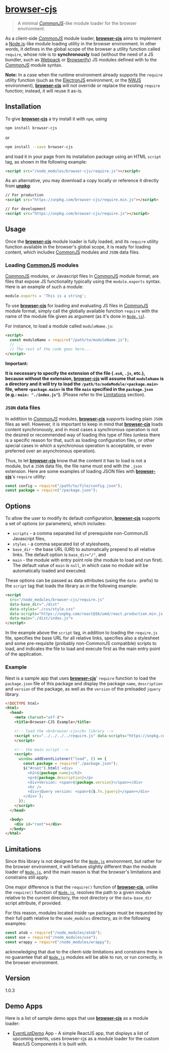 # [browser-cjs](#browser-cjs)

> A minimal [*CommonJS*](http://eng.wealthfront.com/2015/06/16/an-introduction-to-commonjs/)-like module loader for the browser environment.

As a client-side [*CommonJS*](http://eng.wealthfront.com/2015/06/16/an-introduction-to-commonjs/) module loader, **[browser-cjs](#browser-cjs)** aims to implement a [Node.js](https://nodejs.org/)-like module loading utility in the browser environment. In other words, it defines in the global scope of the browser a utility function called `require`, whose role is to **synchronously** load (without the need of a JS bundler, such as [Webpack](http://webpack.github.io/) or [Browserify](http://browserify.org/)) JS modules defined with to the [*CommonJS*](http://eng.wealthfront.com/2015/06/16/an-introduction-to-commonjs/) module syntax.

**Note:**
In a case when the runtime environment already supports the `require` utility function (such as the [ElectronJS](https://electronjs.org) environment, or the [NWJS](https://nwjs.io/) environment), **[browser-cjs](#browser-cjs)** will not override or replace the existing `require` function; instead, it will reuse it as-is.

## Installation

To give **[browser-cjs](#browser-cjs)** a try install it with `npm`, using

```sh
npm install browser-cjs
```

or

```sh
npm install --save browser-cjs
```

and load it in your page from its installation package using an HTML `script` tag, as shown in the following example:

```html
<script src="/node_modules/browser-cjs/require.js"></script>
```

As an alternative, you may download a copy locally or reference it directly from [**unpkg**](`https://unpkg.com/browser-cjs/require.js`):

```html
// For production
<script src="https://unpkg.com/browser-cjs/require.min.js"></script>

// For development
<script src="https://unpkg.com/browser-cjs/require.js"></script>
```

## Usage

Once the **[browser-cjs](#browser-cjs)** module loader is fully loaded, and its `require` utility function available in the browser's global scope, it is ready for loading content, which includes [CommonJS](http://eng.wealthfront.com/2015/06/16/an-introduction-to-commonjs/) modules and `JSON` data files.

### Loading [CommonJS](http://eng.wealthfront.com/2015/06/16/an-introduction-to-commonjs/) modules

[CommonJS](http://eng.wealthfront.com/2015/06/16/an-introduction-to-commonjs/) modules, or Javascript files in [CommonJS](http://eng.wealthfront.com/2015/06/16/an-introduction-to-commonjs/) module format, are files that expose JS functionality typically using the `module.exports` syntax. Here is an example of such a module:

```js
module.exports = 'This is a string';
```

To use **[browser-cjs](#browser-cjs)** for loading and evaluating JS files in [CommonJS](http://eng.wealthfront.com/2015/06/16/an-introduction-to-commonjs/) module format, simply call the globally available function `require` with the name of the module file given as argument (as it's done in [`Node.js`](https://nodejs.org/)).

For instance, to load a module called `moduleName.js`:

```html
<script>
  const moduleName = require("/path/to/moduleName.js");
  // ...
  // The rest of the code goes here...
</script>
```

**Important:**

**It is necessary to specify the extension of the file (`.es6`, `.js`, etc.), because without the extension, **[browser-cjs](#browser-cjs)** will assume that `moduleName` is a directory and it will try to load the `/path/to/nodeModule/<package.main>` file, where `<package.main>` is the file `main` specified in the `package.json` (e.g.: `main: "./index.js"`).** (Please refer to the [Limitations](#limitations) section).

### `JSON` data files

In addition to [*CommonJS*](http://eng.wealthfront.com/2015/06/16/an-introduction-to-commonjs/) modules, **[browser-cjs](#browser-cjs)** supports loading plain `JSON` files as well. However, it is important to keep in mind that **[browser-cjs](#browser-cjs)** loads content synchronously, and in most cases a synchronous operation is not the desired or recommended way of loading this type of files (unless there is a specific reason for that, such as loading configuration files, or other special cases in which a synchronous operation is acceptable, or even preferred over an asynchronous operation).

Thus, to let **[browser-cjs](#browser-cjs)** know that the content it has to load is not a module, but a `JSON` data file, the file name must end with the `.json` extension. Here are some examples of loading JSON files with **[browser-cjs](#browser-cjs)**'s `require` utility:

```js
const config = require("/path/to/file/config.json");
const package = require("/package.json");
```

## Options

To allow the user to modify its default configuration, **[browser-cjs](#browser-cjs)** supports a set of options (or parameters), which includes:

* `scripts` - a comma separated list of prerequisite non-CommonJS Javascript files,
* `styles` - a comma separated list of stylesheets,
* `base_dir` - the base URL (URI) to automatically prepend to all relative links. The default option is `base_dir="/"`, and
* `main` - the module with entry point role (the module to load and run first). The default value of `main` is `null`, in which case no module will be automatically loaded and executed.

These options can be passed as data attributes (using the `data-` prefix) to the `script` tag that loads the library as in the following example:

```html
<script
  src="/node_modules/browser-cjs/require.js"
  data-base_dir="./dist"
  data-styles="./css/style.css"
  data-scripts="https://unpkg.com/react@16/umd/react.production.min.js, https://unpkg.com/react-dom@16/umd/react-dom.production.min.js, https://unpkg.com/prop-types@15.6/prop-types.min.js"
  data-main="./dist/index.js">
</script>
```

In the example above the `script` tag, in addition to loading the `require.js` file, specifies the base URL for all relative links, specifies also a stylesheet and some pre-requisite (probably non-CommonJS compatible) scripts to load, and indicates the file to load and execute first as the main entry point of the application.

### Example

Next is a sample app that uses **[browser-cjs](#browser-cjs)**' `require` function to load the `package.json` file of this package and display the package `name`, `description` and `version` of the package, as well as the `version` of the preloaded `jquery` library.

```html
<!DOCTYPE html>
<html>
  <head>
    <meta charset="utf-8">
    <title>Browser-CJS Example</title>

    <!-- load the <b>browser-cjs</b> library -->
    <script src="../../../../require.js" data-scripts="https://unpkg.com/jquery@3.3.1/dist/jquery.js">
    </script>

    <!-- the main script -->
    <script>
      window.addEventListener("load", () => {
        const package = require("./package.json");
        $("#root").html(`<div>
          <h2>${package.name}</h2>
          <p>${package.description}</p>
          <div>Version: <span>${package.version}</span></div>
          <hr />
          <div>jQuery version: <span>${$.fn.jquery}</span></div>
        </div>`);
      });
    </script>
  </head>

  <body>
    <div id="root"></div>
  </body>
</html>
```

## Limitations

Since this library is not designed for the [`Node.js`](https://nodejs.org/) environment, but rather for the browser environment, it will behave slightly different than the module loader of [`Node.js`](https://nodejs.org/), and the main reason is that the browser's limitations and constrains still apply.

One major difference is that the `require()` function of **[browser-cjs](#browser-cjs)**, unlike the `require()` function of [`Node.js`](https://nodejs.org/), resolves the path to a given module relative to the current directory, the root directory or the `data-base_dir` script attribute, if provided.

For this reason, modules located inside `npm` packages must be requested by their full path relative to the `node_modules` directory, as in the following examples:

```js
const atob = require("/node_modules/atob");
const use = require("/node_modules/use");
const wrappy = require("/node_modules/wrappy");
```

acknowledging that due to the client-side limitations and constrains there is no guarantee that all [`Node.js`](https://nodejs.org/) modules will be able to run, or run correctly, in the browser environment.

## Version

1.0.3

## Demo Apps

Here is a list of sample demo apps that use **[browser-cjs](#browser-cjs)** as a module loader:

* [EventListDemo](./demo/EventListApp/readme.md#eventlistdemo) App - A simple ReactJS app, that displays a list of upcoming events, uses browser-cjs as a module loader for the custom ReactJS Components it is built with.
